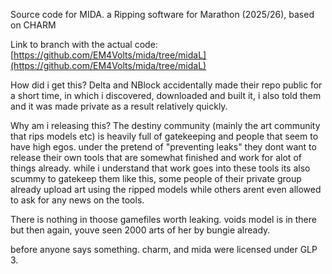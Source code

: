 Source code for MIDA. a Ripping software for Marathon (2025/26), based on CHARM 

Link to branch with the actual code:
[https://github.com/EM4Volts/mida/tree/midaL](https://github.com/EM4Volts/mida/tree/midaL)


How did i get this?
Delta and NBlock accidentally made their repo public for a short time, in which i discovered, downloaded and built it, i also told them and it was made private as a result relatively quickly.

Why am i releasing this?
The destiny community (mainly the art community that rips models etc) is heavily full of gatekeeping and people that seem to have high egos.
under the pretend of "preventing leaks" they dont want to release their own tools that are somewhat finished and work for alot of things already.
while i understand that work goes into these tools its also scummy to gatekeep them like this, some people of their private group already upload art using the ripped models while others arent even allowed to ask for any news on the tools.

There is nothing in thoose gamefiles worth leaking. voids model is in there but then again, youve seen 2000 arts of her by bungie already.

before anyone says something. charm, and mida were licensed under GLP 3.

